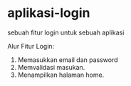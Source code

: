 # aplikasi-login
sebuah fitur login untuk sebuah aplikasi

Alur Fitur Login:
1. Memasukkan email dan password
2. Memvalidasi masukan.
3. Menampilkan halaman home.
